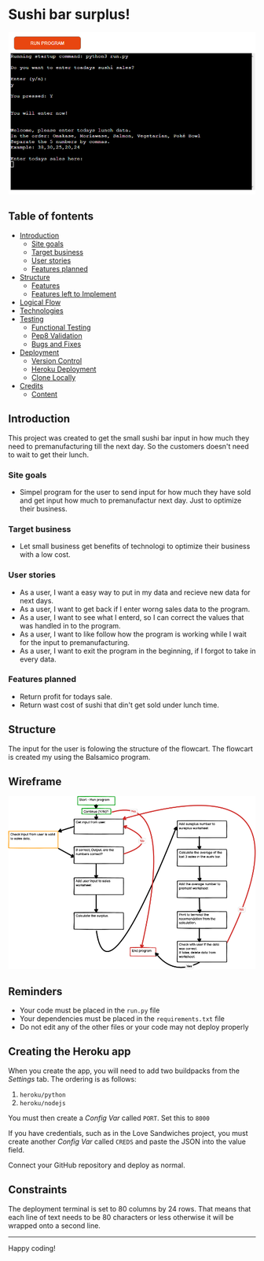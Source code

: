 # Sushi bar surplus!

![PNG of App](docs/readme_images/herokuapp_sushi.png)

## Table of fontents

* [Introduction](#Introduction)
    * [Site goals](#Site-goals)
    * [Target business](#Target-business)
    * [User stories](#User-stories)
    * [Features planned](#Features-planned)
* [Structure](#Structure)
    * [Features](#Features)
    * [Features left to Implement](#Features-Left-to-Implement)
* [Logical Flow](#Logical-Flow)
* [Technologies](#Technologies)
* [Testing](#Testing)
    * [Functional Testing](#Functional-Testing)
    * [Pep8 Validation](#Pep8-Validation)
    * [Bugs and Fixes](#Bugs-and-Fixes)
* [Deployment](#Deployment)
    * [Version Control](#Version-Control)
    * [Heroku Deployment](#Heroku-Deployment)
    * [Clone Locally](Clone-Locally)
* [Credits](#Credits)
  * [Content](#Content)


## Introduction

This project was created to get the small sushi bar input in how much they need to premanufacturing till the next day. So the customers doesn't need to wait to get their lunch.

### Site goals

* Simpel program for the user to send input for how much they have sold and get input how much to premanufactur next day. Just to optimize their business.

### Target business

* Let small business get benefits of technologi to optimize their business with a low cost.

### User stories

* As a user, I want a easy way to put in my data and recieve new data for next days.
* As a user, I want to get back if I enter worng sales data to the program.
* As a user, I want to see what I enterd, so I can correct the values that was handled in to the program.
* As a user, I want to like follow how the program is working while I wait for the input to premanufacturing.
* As a user, I want to exit the program in the beginning, if I forgot to take in every data.

### Features planned

* Return profit for todays sale.
* Return wast cost of sushi that din't get sold under lunch time.

## Structure

The input for the user is folowing the structure of the flowcart. The flowcart is created my using the Balsamico program. 

## Wireframe

![Flow](docs/readme_images/WireframeSushiBar.png)

## Reminders

* Your code must be placed in the `run.py` file
* Your dependencies must be placed in the `requirements.txt` file
* Do not edit any of the other files or your code may not deploy properly

## Creating the Heroku app

When you create the app, you will need to add two buildpacks from the _Settings_ tab. The ordering is as follows:

1. `heroku/python`
2. `heroku/nodejs`

You must then create a _Config Var_ called `PORT`. Set this to `8000`

If you have credentials, such as in the Love Sandwiches project, you must create another _Config Var_ called `CREDS` and paste the JSON into the value field.

Connect your GitHub repository and deploy as normal.

## Constraints

The deployment terminal is set to 80 columns by 24 rows. That means that each line of text needs to be 80 characters or less otherwise it will be wrapped onto a second line.

-----
Happy coding!